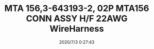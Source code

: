 ﻿---
layout: post 
title: MTA 156,3-643193-2, 02P MTA156 CONN ASSY H/F 22AWG WireHarness
tags: MTA156
categories: wire-harness
overview: MTA 156,3-643193-2, 02P MTA156 CONN ASSY H/F 22AWG WireHarness
part_number: 3-643193-2
thumb_img: static/202007/402-thumb-20200703082929.jpg
small_img: static/202007/402-20200703082929.jpg
date: 2020/7/3 0:27:43
---



